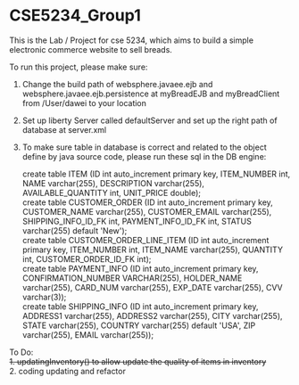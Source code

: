 # CSE5234_Group1


This is the Lab / Project for cse 5234, which aims to build a simple electronic commerce website to sell breads.  

To run this project, please make sure:

1. Change the build path of websphere.javaee.ejb and  websphere.javaee.ejb.persistence at myBreadEJB and myBreadClient from /User/dawei to your location

2. Set up liberty Server called defaultServer and set up the right path of database at server.xml 

3. To make sure table in database is correct and related to the object define by java source code, please run these sql in the DB engine:  

    create table ITEM (ID int auto_increment primary key, ITEM_NUMBER int, NAME varchar(255), DESCRIPTION varchar(255), AVAILABLE_QUANTITY int, UNIT_PRICE double);  
    create table CUSTOMER_ORDER (ID int auto_increment primary key, CUSTOMER_NAME varchar(255), CUSTOMER_EMAIL varchar(255), SHIPPING_INFO_ID_FK int, PAYMENT_INFO_ID_FK int, STATUS varchar(255) default 'New');  
    create table CUSTOMER_ORDER_LINE_ITEM (ID int auto_increment primary key, ITEM_NUMBER int, ITEM_NAME varchar(255), QUANTITY int, CUSTOMER_ORDER_ID_FK int);  
    create table PAYMENT_INFO (ID int auto_increment primary key, CONFIRMATION_NUMBER VARCHAR(255), HOLDER_NAME varchar(255), CARD_NUM varchar(255),  EXP_DATE varchar(255), CVV varchar(3));  
    create table SHIPPING_INFO (ID int auto_increment primary key, ADDRESS1 varchar(255), ADDRESS2 varchar(255), CITY varchar(255), STATE varchar(255), COUNTRY varchar(255) default 'USA', ZIP varchar(255), EMAIL varchar(255));  
    
To Do:  
<del>1. updatingInventory() to allow update the quality of items in inventory </del>  
2. coding updating and refactor

